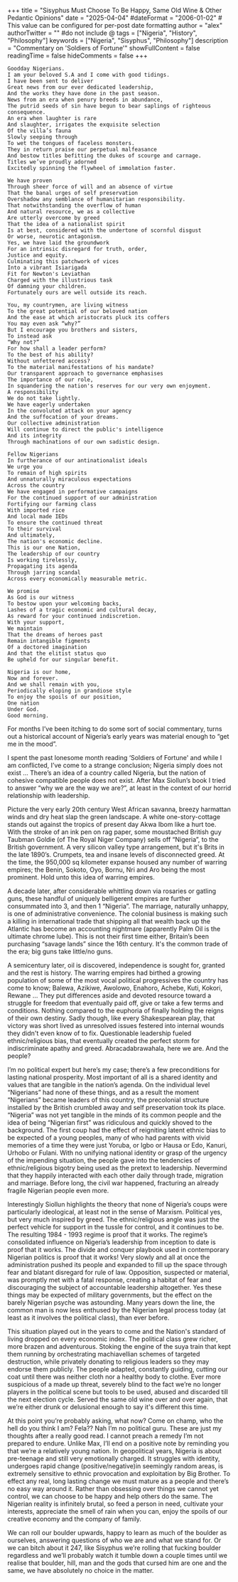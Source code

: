 +++
title = "Sisyphus Must Choose To Be Happy, Same Old Wine & Other Pedantic Opinions"
date = "2025-04-04"
#dateFormat = "2006-01-02" # This value can be configured for per-post date formatting
author = "alex"
authorTwitter = "" #do not include @
tags = ["Nigeria", "History", "Philosophy"]
keywords = ["Nigeria", "Sisyphus", "Philosophy"]
description = "Commentary on 'Soldiers of Fortune'"
showFullContent = false
readingTime = false
hideComments = false
+++

```
Goodday Nigerians. 
I am your beloved S.A and I come with good tidings.
I have been sent to deliver 
Great news from our ever dedicated leadership,
And the works they have done in the past season. 
News from an era when penury breeds in abundance,
The putrid seeds of sin have begun to bear saplings of righteous consequence. 
An era when laughter is rare
And slaughter, irrigates the exquisite selection
Of the villa’s fauna 
Slowly seeping through 
To wet the tongues of faceless monsters. 
They in return praise our perpetual malfeasance 
And bestow titles befitting the dukes of scourge and carnage. 
Titles we’ve proudly adorned
Excitedly spinning the flywheel of immolation faster.

We have proven
Through sheer force of will and an absence of virtue 
That the banal urges of self preservation 
Overshadow any semblance of humanitarian responsibility.
That notwithstanding the overflow of human 
And natural resource, we as a collective
Are utterly overcome by greed 
That the idea of a nationalist spirit 
Is at best, considered with the undertone of scornful disgust
Or worse, neurotic antagonism.
Yes, we have laid the groundwork
For an intrinsic disregard for truth, order,
Justice and equity. 
Culminating this patchwork of vices
Into a vibrant Isiarigada
Fit for Newton's Leviathan 
Charged with the illustrious task
Of damning your children. 
Fortunately ours are well outside its reach.  

You, my countrymen, are living witness
To the great potential of our beloved nation
And the ease at which aristocrats pluck its coffers
You may even ask “why?”
But I encourage you brothers and sisters, 
To instead ask 
“Why not?”
For how shall a leader perform?
To the best of his ability? 
Without unfettered access? 
To the material manifestations of his mandate?
Our transparent approach to governance emphasises 
The importance of our role, 
In squandering the nation's reserves for our very own enjoyment. 
A responsibility 
We do not take lightly. 
We have eagerly undertaken 
In the convoluted attack on your agency 
And the suffocation of your dreams. 
Our collective administration 
Will continue to direct the public's intelligence
And its integrity
Through machinations of our own sadistic design. 

Fellow Nigerians
In furtherance of our antinationalist ideals 
We urge you
To remain of high spirits
And unnaturally miraculous expectations
Across the country 
We have engaged in performative campaigns 
For the continued support of our administration
Fortifying our farming class 
With imported rice
And local made IEDs
To ensure the continued threat
To their survival
And ultimately, 
The nation's economic decline.
This is our one Nation,
The leadership of our country
Is working tirelessly, 
Propagating its agenda 
Through jarring scandal 
Across every economically measurable metric.

We promise
As God is our witness 
To bestow upon your welcoming backs, 
Lashes of a tragic economic and cultural decay, 
As reward for your continued indiscretion. 
With your support,
We maintain
That the dreams of heroes past 
Remain intangible figments 
Of a doctored imagination
And that the elitist status quo
Be upheld for our singular benefit. 

Nigeria is our home, 
Now and forever. 
And we shall remain with you, 
Periodically eloping in grandiose style 
To enjoy the spoils of our position, 
One nation
Under God. 
Good morning.
```


For months I’ve been itching to do some sort of social commentary, turns out a historical account of Nigeria’s early years was material enough to “get me in the mood”. 

I spent the past lonesome month reading ‘Soldiers of Fortune' and while I am conflicted, I’ve come to a strange conclusion; Nigeria simply does not exist ... There’s an idea of a country called Nigeria, but the nation of cohesive compatible people does not exist. After Max Siollun’s book I tried to answer “why we are the way we are?”, at least in the context of our horrid relationship with leadership. 

Picture the very early 20th century West African savanna, breezy harmattan winds and dry heat slap the green landscape. A white one-story-cottage stands out against the tropics of present day Akwa Ibom like a hurt toe. With the stroke of an ink pen on rag paper, some moustached British guy Taubman Goldie (of The Royal Niger Company) sells off “Nigeria”, to the British government. A very silicon valley type arrangement, but it's Brits in the late 1890’s. Crumpets, tea and insane levels of disconnected greed. At the time, the 950,000 sq kilometer expanse housed any number of warring empires; the Benin, Sokoto, Oyo, Bornu, Nri and Aro being the most prominent. Hold unto this idea of warring empires.   

A decade later, after considerable whittling down via rosaries or gatling guns, these handful of uniquely belligerent empires are further consummated into 3, and then 1 “Nigeria”. The marriage, naturally unhappy, is one of administrative convenience. The colonial business is making such a killing in international trade that shipping all that wealth back up the Atlantic has become an accounting nightmare (apparently Palm Oil is the ultimate chrome lube). This is not their first time either, Britain’s been purchasing “savage lands” since the 16th century. It's the common trade of the era; big guns take little/no guns.

A semicentury later, oil is discovered, independence is sought for, granted and the rest is history. The warring empires had birthed a growing population of some of the most vocal political progressives the country has come to know; Balewa, Azikiwe, Awolowo, Enahoro, Achebe, Kuti, Kokori, Rewane … They put differences aside and devoted resource toward a struggle for freedom that eventually paid off, give or take a few terms and conditions. Nothing compared to the euphoria of finally holding the reigns of their own destiny. Sadly though, like every Shakespearean play, that victory was short lived as unresolved issues festered into internal wounds they didn't even know of to fix. Questionable leadership fueled ethnic/religious bias, that eventually created the perfect storm for indiscriminate apathy and greed. Abracadabrawahala, here we are. And the people?

I’m no political expert but here’s my case; there’s a few preconditions for lasting national prosperity. Most important of all is a shared identity and values that are tangible in the nation’s agenda. On the individual level “Nigerians” had none of these things, and as a result the moment “Nigerians” became leaders of this country, the precolonial structure installed by the British crumbled away and self preservation took its place. “Nigeria” was not yet tangible in the minds of its common people and the idea of being “Nigerian first” was ridiculous and quickly shoved to the background. The first coup had the effect of reigniting latent ethnic bias to be expected of a young peoples, many of who had parents with vivid memories of a time they were just Yoruba, or Igbo or Hausa or Edo, Kanuri, Urhobo or Fulani. With no unifying national identity or grasp of the urgency of the impending situation, the people gave into the tendencies of ethnic/religious bigotry being used as the pretext to leadership. Nevermind that they happily interacted with each other daily through trade, migration and marriage. Before long, the civil war happened, fracturing an already fragile Nigerian people even more.

Interestingly Siollun highlights the theory that none of Nigeria’s coups were particularly ideological, at least not in the sense of Marxism. Political yes, but very much inspired by greed. The ethnic/religious angle was just the perfect vehicle for support in the tussle for control, and it continues to be. The resulting 1984 - 1993 regime is proof that it works. The regime’s consolidated influence on Nigeria’s leadership from inception to date is proof that it works. The divide and conquer playbook used in contemporary Nigerian politics is proof that it works! Very slowly and all at once the administration pushed its people and expanded to fill up the space through fear and blatant disregard for rule of law. Opposition, suspected or material, was promptly met with a fatal response, creating a habitat of fear and discouraging the subject of accountable leadership altogether. Yes these things may be expected of military governments, but the effect on the barely Nigerian psyche was astounding. Many years down the line, the common man is now less enthused by the Nigerian legal process today (at least as it involves the political class), than ever before. 

This situation played out in the years to come and the Nation's standard of living dropped on every economic index. The political class grew richer, more brazen and adventurous. Stoking the engine of the suya train that kept them running by orchestrating machiavellian schemes of targeted destruction, while privately donating to religious leaders so they may endorse them publicly. The people adapted, constantly guiding, cutting our coat until there was neither cloth nor a healthy body to clothe. Ever more suspicious of a made up threat, severely blind to the fact we’re no longer players in the political scene but tools to be used, abused and discarded till the next election cycle. Served the same old wine over and over again, that we’re either drunk or delusional enough to say it's different this time.

At this point you’re probably asking, what now? Come on champ, who the hell do you think I am? Fela?? Nah I’m no political guru. These are just my thoughts after a really good read. I cannot preach a remedy I’m not prepared to endure. Unlike Max, I’ll end on a positive note by reminding you that we’re a relatively young nation. In geopolitical years, Nigeria is about pre-teenage and still very emotionally charged. It struggles with identity, undergoes rapid change (positive/negative)in seemingly random areas, is extremely sensitive to ethnic provocation and exploitation by Big Brother. To effect any real, long lasting change we must mature as a people and there’s no easy way around it. Rather than obsessing over things we cannot yet control, we can choose to be happy and help others do the same. The Nigerian reality is infinitely brutal, so feed a person in need, cultivate your interests, appreciate the smell of rain when you can, enjoy the spoils of our creative economy and the company of family. 

We can roll our boulder upwards, happy to learn as much of the boulder as ourselves, answering questions of who we are and what we stand for. Or we can bitch about it 247, like Sisyphus we’re rolling that fucking boulder regardless and we’ll probably watch it tumble down a couple times until we realise that boulder, hill, man and the gods that cursed him are one and the same, we have absolutely no choice in the matter.
